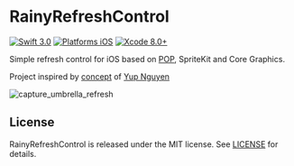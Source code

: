 # RainyRefreshControl

[![Swift 3.0](https://img.shields.io/badge/Swift-3.0-orange.svg?style=flat)](https://developer.apple.com/swift/)
[![Platforms iOS](https://img.shields.io/badge/Platforms-iOS-lightgray.svg?style=flat)](https://developer.apple.com/swift/)
[![Xcode 8.0+](https://img.shields.io/badge/Xcode-8.0+-blue.svg?style=flat)](https://developer.apple.com/swift/)

Simple refresh control for iOS based on [POP](https://github.com/facebook/pop), SpriteKit and Core Graphics.

Project inspired by [concept](https://dribbble.com/shots/2242263--1-Pull-to-refresh-Freebie-Weather-Concept) of [Yup Nguyen](https://dribbble.com/yupnguyen)

![capture_umbrella_refresh](gif/umbrella_refresh.gif "capture_umbrella_refresh")

## License

RainyRefreshControl is released under the MIT license. See [LICENSE](LICENSE) for details.
